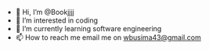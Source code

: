 - 👋 Hi, I’m @Bookjjjj
- 👀 I’m interested in  coding 
- 🌱 I’m currently learning  software engineering 
- 📫 How to reach me  email me on wbusima43@gmail.com 
<!---
Bookjjjj/Bookjjjj is a ✨ special ✨ repository because its `README.md` (this file) appears on your GitHub profile.
You can click the Preview link to take a look at your changes.
--->
